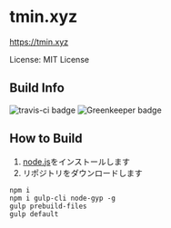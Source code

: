 # tmin.xyz

https://tmin.xyz

License: MIT License

## Build Info

![travis-ci badge](https://travis-ci.org/tamaina/tamaina.github.io.svg?branch=master)
![Greenkeeper badge](https://badges.greenkeeper.io/tamaina/tamaina.github.io.svg)

## How to Build

1. [node.js](https://nodejs.org/ja/)をインストールします
2. リポジトリをダウンロードします

```
npm i
npm i gulp-cli node-gyp -g
gulp prebuild-files
gulp default
```
